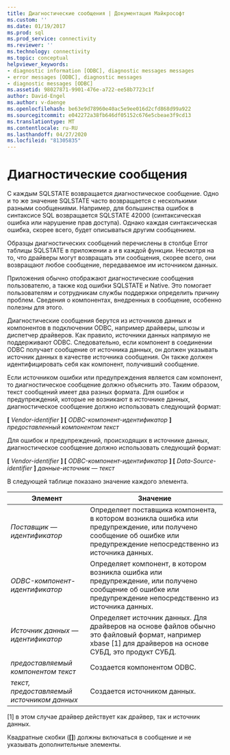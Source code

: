 ```yaml
---
title: Диагностические сообщения | Документация Майкрософт
ms.custom: ''
ms.date: 01/19/2017
ms.prod: sql
ms.prod_service: connectivity
ms.reviewer: ''
ms.technology: connectivity
ms.topic: conceptual
helpviewer_keywords:
- diagnostic information [ODBC], diagnostic messages messages
- error messages [ODBC], diagnostic messages
- diagnostic messages [ODBC]
ms.assetid: 98027871-9901-476e-a722-ee58b7723c1f
author: David-Engel
ms.author: v-daenge
ms.openlocfilehash: be63e9d78960e40ac5e9ee016d2cfd868d99a922
ms.sourcegitcommit: e042272a38fb646df05152c676e5cbeae3f9cd13
ms.translationtype: MT
ms.contentlocale: ru-RU
ms.lasthandoff: 04/27/2020
ms.locfileid: "81305835"
---
```

# <a name="diagnostic-messages"></a>Диагностические сообщения
С каждым SQLSTATE возвращается диагностическое сообщение. Одно и то же значение SQLSTATE часто возвращается с несколькими разными сообщениями. Например, для большинства ошибок в синтаксисе SQL возвращается SQLSTATE 42000 (синтаксическая ошибка или нарушение прав доступа). Однако каждая синтаксическая ошибка, скорее всего, будет описываться другим сообщением.  
  
 Образцы диагностических сообщений перечислены в столбце Error таблицы SQLSTATE в приложении а и в каждой функции. Несмотря на то, что драйверы могут возвращать эти сообщения, скорее всего, они возвращают любое сообщение, передаваемое им источником данных.  
  
 Приложения обычно отображают диагностические сообщения пользователю, а также код ошибки SQLSTATE и Native. Это помогает пользователям и сотрудникам службы поддержки определить причину проблем. Сведения о компонентах, внедренных в сообщение, особенно полезны для этого.  
  
 Диагностические сообщения берутся из источников данных и компонентов в подключении ODBC, например драйверы, шлюзы и диспетчер драйверов. Как правило, источники данных напрямую не поддерживают ODBC. Следовательно, если компонент в соединении ODBC получает сообщение от источника данных, он должен указывать источник данных в качестве источника сообщения. Он также должен идентифицировать себя как компонент, получивший сообщение.  
  
 Если источником ошибки или предупреждения является сам компонент, то диагностическое сообщение должно объяснить это. Таким образом, текст сообщений имеет два разных формата. Для ошибок и предупреждений, которые не возникают в источнике данных, диагностическое сообщение должно использовать следующий формат:  
  
 **[** *Vendor-identifier* **] [** *ODBC-компонент-идентификатор* **]** *предоставленный компонентом текст*  
  
 Для ошибок и предупреждений, происходящих в источнике данных, диагностическое сообщение должно использовать следующий формат:  
  
 **[** *Vendor-identifier* **] [** *ODBC-компонент-идентификатор* **] [** *Data-Source-identifier* **]** *данные-источник — текст*  
  
 В следующей таблице показано значение каждого элемента.  
  
|Элемент|Значение|  
|-------------|-------------|  
|*Поставщик — идентификатор*|Определяет поставщика компонента, в котором возникла ошибка или предупреждение, или получено сообщение об ошибке или предупреждение непосредственно из источника данных.|  
|*ODBC-компонент-идентификатор*|Определяет компонент, в котором возникла ошибка или предупреждение, или получено сообщение об ошибке или предупреждение непосредственно из источника данных.|  
|*Источник данных — идентификатор*|Определяет источник данных. Для драйверов на основе файлов обычно это файловый формат, например xbase [1] для драйверов на основе СУБД, это продукт СУБД.|  
|*предоставляемый компонентом текст*|Создается компонентом ODBC.|  
|*текст, предоставляемый источником данных*|Создается источником данных.|  
  
 [1] в этом случае драйвер действует как драйвер, так и источник данных.  
  
 Квадратные скобки (**[]**) должны включаться в сообщение и не указывать дополнительные элементы.
